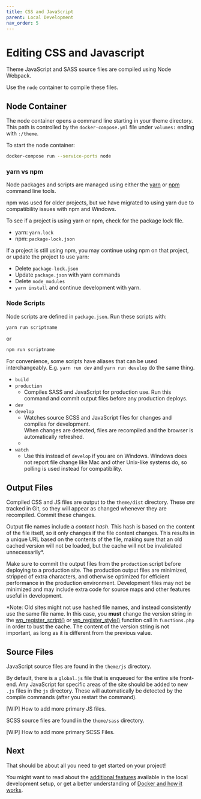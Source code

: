 ```yaml
---
title: CSS and JavaScript
parent: Local Development
nav_order: 5
---
```

# Editing CSS and Javascript

Theme JavaScript and SASS source files are compiled using Node Webpack.

Use the `node` container to compile these files.

## Node Container
The node container opens a command line starting in your theme directory. This path is controlled by the `docker-compose.yml` file under `volumes:` ending with `:/theme`.

To start the node container:
```sh
docker-compose run --service-ports node
```

### yarn vs npm
Node packages and scripts are managed using either the [yarn](https://yarnpkg.com)
or [npm](https://www.npmjs.com) command line tools.

npm was used for older projects, but we have migrated to using yarn due to compatibility issues
with npm and Windows.

To see if a project is using yarn or npm, check for the package lock file.

- yarn: `yarn.lock`
- npm:  `package-lock.json`

If a project is still using npm,
you may continue using npm on that project,
or update the project to use yarn:

- Delete `package-lock.json`
- Update `package.json` with yarn commands
- Delete `node_modules`
- `yarn install` and continue development with yarn.

### Node Scripts
Node scripts are defined in `package.json`.
Run these scripts with:
```sh
yarn run scriptname
```
or
```sh
npm run scriptname
```

For convenience, some scripts have aliases that can be used interchangeably.
E.g. `yarn run dev` and `yarn run develop` do the same thing.


- `build`
- `production`
    - Compiles SASS and JavaScript for production use. Run this command and commit output files before any production deploys.
- `dev`
- `develop`
    - Watches source SCSS and JavaScript files for changes and compiles for development.  
    When changes are detected, files are recompiled and the browser is automatically refreshed.
    - 
- `watch`
    - Use this instead of `develop` if you are on Windows. Windows does not report file change like Mac and other Unix-like systems do, so polling is used instead for compatibility.

## Output Files
Compiled CSS and JS files are output to the `theme/dist` directory.
These _are_ tracked in Git, so they will appear as changed whenever they are recompiled.
Commit these changes.

Output file names include a _content hash_.
This hash is based on the content of the file itself,
so it only changes if the file content changes.
This results in a unique URL based on the contents of the file,
making sure that an old cached version will not be loaded,
but the cache will not be invalidated unnecessarily*.

Make sure to commit the output files from the `production` script before deploying to a
production site.
The production output files are minimized, stripped of extra characters, and otherwise optimized
for efficient performance in the production environment.
Development files may not be minimized and may include extra code for source maps and other
features useful in development.

*Note: Old sites might not use hashed file names, and instead consistently use the same file name.
In this case, you **must** change the version string in the
[wp_register_script()](https://developer.wordpress.org/reference/functions/wp_register_script/)
or
[wp_register_style()](https://developer.wordpress.org/reference/functions/wp_register_style/)
function call in `functions.php` in order to bust the cache.
The content of the version string is not important,
as long as it is different from the previous value.

## Source Files 
JavaScript source files are found in the `theme/js` directory.

By default, there is a `global.js` file that is enqueued for the entire site front-end. Any JavaScript for specific areas of the site should be added to new `.js` files in the `js` directory. These will automatically be detected by the compile commands (after you restart the command).

[WIP] How to add more primary JS files.

SCSS source files are found in the `theme/sass` directory.

[WIP] How to add more primary SCSS Files.

## Next
That should be about all you need to get started on your project!

You might want to read about the [additional features](/local-development/features)
available in the local development setup,
or get a better understanding of [Docker and how it works](/docker/).
